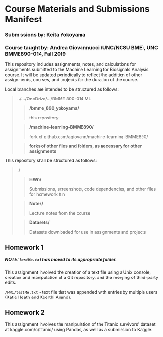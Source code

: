 # Course Materials and Submissions Manifest
### Submissions by: Keita Yokoyama
### Course taught by: Andrea Giovannucci (UNC/NCSU BME), UNC BMME890-014, Fall 2019

This repository includes assignments, notes, and calculations for assignments submitted to the Machine Learning for Biosignals Analysis course. It will be updated periodically to reflect the addition of other assignments, courses, and projects for the duration of the course.

Local branches are intended to be structured as follows:

> ~/.../OneDrive/.../BMME 890-014 ML
>
>> **/bmme_890_yokoyama/**
>>
>> this repository
>
>> **/machine-learning-BMME890/**
>>
>> fork of github.com/agiovann/machine-learning-BMME890/
>
>> **forks of other files and folders, as necessary for other assignments**

This repository shall be structured as follows:

> ./
>
>> **HWn/**
>>
>> Submissions, screenshots, code dependencies, and other files for homework # n
>
>> **Notes/**
>>
>> Lecture notes from the course
>
>> **Datasets/**
>>
>> Datasets downloaded for use in assignments and projects


## Homework 1
##### NOTE: `testMe.txt` has moved to its appropriate folder.

This assignment involved the creation of a text file using a Unix console, creation and manipulation of a Git repository, and the merging of third-party edits.

`/HW1/testMe.txt` - text file that was appended with entries by multiple users (Katie Heath and Keerthi Anand).


## Homework 2

This assignment involves the manipulation of the Titanic survivors' dataset at kaggle.com/c/titanic/ using Pandas, as well as a submission to Kaggle.
